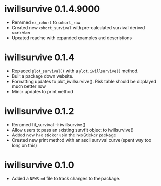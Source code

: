 # iwillsurvive 0.1.4.9000

* Renamed `ez_cohort` to `cohort_raw`
* Created new `cohort_survival` with pre-calculated survival derived variables
* Updated readme with expanded examples and descriptions

# iwillsurvive 0.1.4

* Replaced `plot_survival()` with a `plot.iwillsurvive()` method.
* Built a package down website. 
* Formatting updates to plot_iwillsurvive(). Risk table should be displayed much
better now
* Minor updates to print method

# iwillsurvive 0.1.2

* Renamed fit_survival -> iwillsurvive()
* Allow users to pass an existing survfit object to iwillsurvive()
* Added new hex sticker usin the hexSticker package
* Created new print method with an ascii survival curve (spent way too long on
this)

# iwillsurvive 0.1.0

* Added a `NEWS.md` file to track changes to the package.
